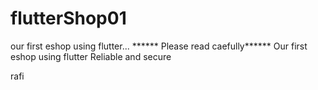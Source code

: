# flutterShop01
our first eshop using flutter...
****** Please read caefully******
Our first eshop using flutter
Reliable and secure

rafi

